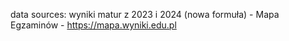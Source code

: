 data sources: wyniki matur z 2023 i 2024 (nowa formuła) - Mapa Egzaminów - https://mapa.wyniki.edu.pl
